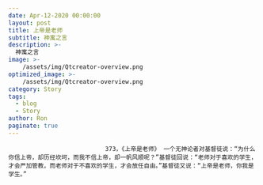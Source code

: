 ```yaml
---
date: Apr-12-2020 00:00:00
layout: post
title: 上帝是老师
subtitle: 神寓之言
description: >-
  神寓之言
image: >-
    /assets/img/Qtcreator-overview.png
optimized_image: >-
    /assets/img/Qtcreator-overview.png
category: Story
tags:
  - blog
  - Story
author: Ron
paginate: true
---
```


							　　373，《上帝是老师》 一个无神论者对基督徒说：“为什么你信上帝，却历经坎坷，而我不信上帝，却一帆风顺呢？”基督徒回说：“老师对于喜欢的学生，才会严加管教，而老师对于不喜欢的学生，才会放任自由。”基督徒又说：“上帝是老师，你我是学生。”
							
							
						